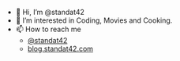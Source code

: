 - 👋 Hi, I’m @standat42
- 👀 I’m interested in Coding, Movies and Cooking.
- 📫 How to reach me
  - [@standat42](https://twitter.com/standat42)
  - [blog.standat42.com](https://blog.standat42.com)

<!---
standat42/standat42 is a ✨ special ✨ repository because its `README.md` (this file) appears on your GitHub profile.
You can click the Preview link to take a look at your changes.
--->
